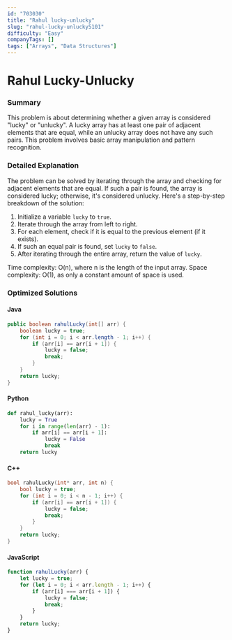 ```yaml
---
id: "703030"
title: "Rahul lucky-unlucky"
slug: "rahul-lucky-unlucky5101"
difficulty: "Easy"
companyTags: []
tags: ["Arrays", "Data Structures"]
---
```


**Rahul Lucky-Unlucky**
=====================

### Summary
This problem is about determining whether a given array is considered "lucky" or "unlucky". A lucky array has at least one pair of adjacent elements that are equal, while an unlucky array does not have any such pairs. This problem involves basic array manipulation and pattern recognition.

### Detailed Explanation
The problem can be solved by iterating through the array and checking for adjacent elements that are equal. If such a pair is found, the array is considered lucky; otherwise, it's considered unlucky. Here's a step-by-step breakdown of the solution:

1. Initialize a variable `lucky` to `true`.
2. Iterate through the array from left to right.
3. For each element, check if it is equal to the previous element (if it exists).
4. If such an equal pair is found, set `lucky` to `false`.
5. After iterating through the entire array, return the value of `lucky`.

Time complexity: O(n), where n is the length of the input array.
Space complexity: O(1), as only a constant amount of space is used.

### Optimized Solutions

#### Java
```java
public boolean rahulLucky(int[] arr) {
    boolean lucky = true;
    for (int i = 0; i < arr.length - 1; i++) {
        if (arr[i] == arr[i + 1]) {
            lucky = false;
            break;
        }
    }
    return lucky;
}
```

#### Python
```python
def rahul_lucky(arr):
    lucky = True
    for i in range(len(arr) - 1):
        if arr[i] == arr[i + 1]:
            lucky = False
            break
    return lucky
```

#### C++
```cpp
bool rahulLucky(int* arr, int n) {
    bool lucky = true;
    for (int i = 0; i < n - 1; i++) {
        if (arr[i] == arr[i + 1]) {
            lucky = false;
            break;
        }
    }
    return lucky;
}
```

#### JavaScript
```javascript
function rahulLucky(arr) {
    let lucky = true;
    for (let i = 0; i < arr.length - 1; i++) {
        if (arr[i] === arr[i + 1]) {
            lucky = false;
            break;
        }
    }
    return lucky;
}
```